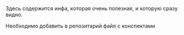 Здесь содержится инфа, которая очень полезная, и которую сразу видно.

Необходимо добавить в репозитарий файл с конспектами
